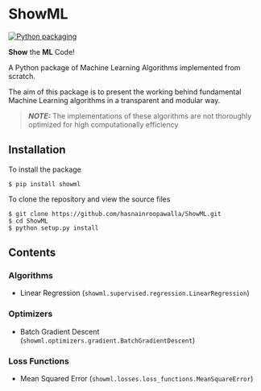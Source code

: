 # ShowML

[![Python packaging](https://github.com/hasnainroopawalla/ShowML/actions/workflows/python_packaging.yml/badge.svg?branch=master)](https://github.com/hasnainroopawalla/ShowML/actions/workflows/python_packaging.yml)

**Show** the **ML** Code!

A Python package of Machine Learning Algorithms implemented from scratch.

The aim of this package is to present the working behind fundamental Machine Learning algorithms in a transparent and modular way.

> **_NOTE:_**  The implementations of these algorithms are not thoroughly optimized for high computationally efficiency

## Installation

To install the package 
```
$ pip install showml
```

To clone the repository and view the source files
```
$ git clone https://github.com/hasnainroopawalla/ShowML.git
$ cd ShowML
$ python setup.py install
```

## Contents

### Algorithms
- Linear Regression (`showml.supervised.regression.LinearRegression`)

### Optimizers
- Batch Gradient Descent (`showml.optimizers.gradient.BatchGradientDescent`)

### Loss Functions
- Mean Squared Error (`showml.losses.loss_functions.MeanSquareError`)

